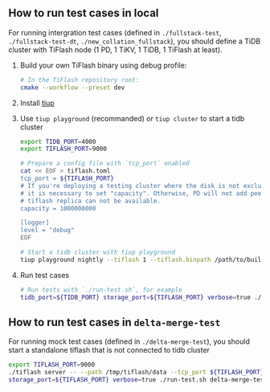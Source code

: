 ## How to run test cases in local

For running intergration test cases (defined in `./fullstack-test`, `./fullstack-test-dt`, `./new_collation_fullstack`), you should define a TiDB cluster with TiFlash node (1 PD, 1 TiKV, 1 TiDB, 1 TiFlash at least).

1. Build your own TiFlash binary using debug profile:

    ```bash
    # In the TiFlash repository root:
    cmake --workflow --preset dev
    ```

2. Install [tiup](https://tiup.io/)
3. Use `tiup playground` (recommanded) or `tiup cluster` to start a tidb cluster

    ```bash
    export TIDB_PORT=4000
    export TIFLASH_PORT=9000

    # Prepare a config file with `tcp_port` enabled
    cat << EOF > tiflash.toml
    tcp_port = ${TIFLASH_PORT}
    # If you're deploying a testing cluster where the disk is not exclusively dedicated to TiFlash,
    # it is necessary to set "capacity". Otherwise, PD will not add peers to TiFlash, making the
    # tiflash replica can not be available.
    capacity = 1000000000

    [logger]
    level = "debug"
    EOF

    # Start a tidb cluster with tiup playground
    tiup playground nightly --tiflash 1 --tiflash.binpath /path/to/build/tiflash --db.port ${TIDB_PORT} --tiflash.config ./tiflash.toml
    ```

4. Run test cases

    ```bash
    # Run tests with `./run-test.sh`, for example
    tidb_port=${TIDB_PORT} storage_port=${TIFLASH_PORT} verbose=true ./run-test.sh fullstack-test/ddl
    ```

## How to run test cases in `delta-merge-test`

For running mock test cases (defined in `./delta-merge-test`), you should start a standalone tiflash that is not connected to tidb cluster

```bash
export TIFLASH_PORT=9000
./tiflash server -- --path /tmp/tiflash/data --tcp_port ${TIFLASH_PORT}
storage_port=${TIFLASH_PORT} verbose=true ./run-test.sh delta-merge-test
```
